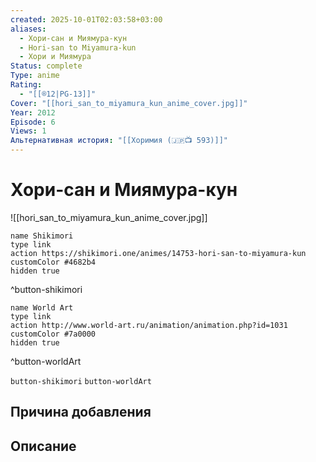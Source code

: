 ```yaml
---
created: 2025-10-01T02:03:58+03:00
aliases:
  - Хори-сан и Миямура-кун
  - Hori-san to Miyamura-kun
  - Хори и Миямура
Status: complete
Type: anime
Rating:
  - "[[®️12|PG-13]]"
Cover: "[[hori_san_to_miyamura_kun_anime_cover.jpg]]"
Year: 2012
Episode: 6
Views: 1
Альтернативная история: "[[Хоримия (🇯🇵📺 593)]]"
---
```


# Хори-сан и Миямура-кун

![[hori_san_to_miyamura_kun_anime_cover.jpg]]



```button
name Shikimori
type link
action https://shikimori.one/animes/14753-hori-san-to-miyamura-kun
customColor #4682b4
hidden true
```
^button-shikimori

```button
name World Art
type link
action http://www.world-art.ru/animation/animation.php?id=1031
customColor #7a0000
hidden true
```
^button-worldArt





`button-shikimori` `button-worldArt`

## Причина добавления




## Описание


